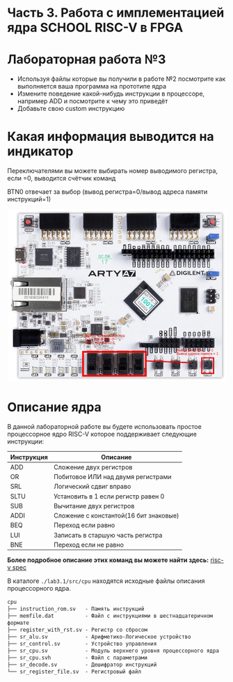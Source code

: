 # Часть 3. Работа с имплементацией ядра SCHOOL RISC-V в FPGA
# Лабораторная работа №3
- Используя файлы которые вы получили в работе №2 посмотрите как выполняется ваша программа на прототипе ядра
- Измените поведение какой-нибудь инструкции в процессоре, например ADD и посмотрите к чему это приведёт
- Добавьте свою custom инструкцию
# Какая информация выводится на индикатор
Переключателями вы можете выбирать номер выводимого регистра, если =0, выводится счётчик команд

BTN0 отвечает за выбор (вывод регистра=0/вывод адреса памяти инструкций=1)

![arty](./doc/img/arty_a7.jpg)
# Описание ядра
В данной лабораторной работе вы будете использовать простое процессорное ядро RISC-V которое поддерживает следующие инструкции:

| Инструкция | Описание                               |
|------------|----------------------------------------|
| ADD        | Сложение двух регистров                |
| OR         | Побитовое ИЛИ над двумя регистрами     |
| SRL        | Логический сдвиг вправо                |
| SLTU       | Установить в 1 если регистр равен 0    |
| SUB        | Вычитание двух регистров               |
| ADDI       | Сложение с константой(16 бит знаковые) |
| BEQ        | Переход если равно                     |
| LUI        | Записать в старшую часть регистра      |
| BNE        | Переход если не равно                  |


**Более подробное описание этих команд вы можете найти здесь:**
[risc-v spec](./doc/riscv-isa-volume-1.pdf)

В каталоге ```./lab3.1/src/cpu``` находятся исходные файлы описания процессорного ядра.
```
cpu
├── instruction_rom.sv   - Память инструкций
├── memfile.dat          - Файл с инструкциями в шестнадцатеричном формате
├── register_with_rst.sv - Регистр со сбросом
├── sr_alu.sv            - Арифметико-Логическое устройство
├── sr_control.sv        - Устройство управления
├── sr_cpu.sv            - Модуль верхнего уровня процессорного ядра
├── sr_cpu.svh           - Файл с параметрами
├── sr_decode.sv         - Дешифратор инструкций
└── sr_register_file.sv  - Регистровый файл
```